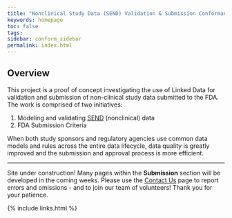 ```yaml
---
title: "Nonclinical Study Data (SEND) Validation & Submission Conformance"
keywords: homepage
toc: false
tags:
sidebar: conform_sidebar
permalink: index.html
---
```


## Overview
This project is a proof of concept investigating the use of Linked Data for validation and submission of non-clinical study data submitted to the FDA. The work is comprised of two initiatives:

1. Modeling and validating [SEND](https://www.cdisc.org/standards/foundational/send) (nonclinical) data
1. FDA Submission Criteria

When both study sponsors and regulatory agencies use common data models and rules across the entire data lifecycle, data quality is greatly improved and the
submission and approval process is more efficient.

<hr class='sectionBreak' />

<font class='toBeAdded'>Site under construction! </font> Many pages within the **Submission** section will be developed in the coming weeks. Please use the [Contact Us](conform_references_contact_us.html) page to report errors and omissions - and to join our team of volunteers!
Thank you for your patience.

{% include links.html %}
